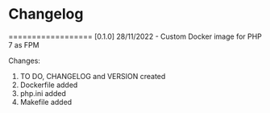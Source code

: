 
# Changelog

==================
[0.1.0] 28/11/2022 - Custom Docker image for PHP 7 as FPM

Changes:
1. TO DO, CHANGELOG and VERSION created
2. Dockerfile added
3. php.ini added
4. Makefile added
